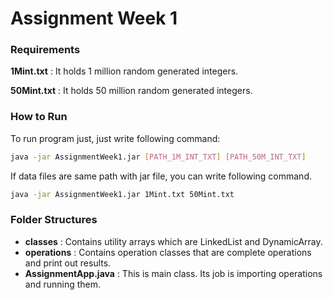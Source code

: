 # **Assignment Week 1**



### Requirements

**1Mint.txt** : It holds 1 million random generated integers.

**50Mint.txt** : It holds 50 million random generated integers.





### How to Run

To run program just, just write following command:

```bash
java -jar AssignmentWeek1.jar [PATH_1M_INT_TXT] [PATH_50M_INT_TXT]
```

If data files are same path with jar file, you can write following command.

```bash
java -jar AssignmentWeek1.jar 1Mint.txt 50Mint.txt
```





### Folder Structures



- **classes** : Contains utility arrays which are LinkedList and DynamicArray.
- **operations** : Contains operation classes that are complete operations and print out results.
-  **AssignmentApp.java** : This is main class. Its job is importing operations and running them.  
